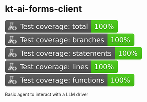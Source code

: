 # kt-ai-forms-client
![Coverage](./badges/coverage-total.svg) ![Coverage](./badges/coverage-branches.svg) ![Coverage](./badges/coverage-statements.svg) ![Coverage](./badges/coverage-lines.svg) ![Coverage](./badges/coverage-functions.svg)

Basic agent to interact with a LLM driver